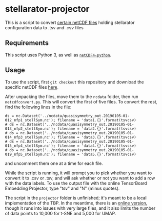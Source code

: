 # stellarator-projector

This is a script to convert [certain netCDF files](https://github.com/landreman/quasisymmetry) holding stellarator configuration data to .tsv and .csv files

## Requirements

This script uses Python 3, as well as [`netCDF4-python`](https://unidata.github.io/netcdf4-python/netCDF4/index.html).

## Usage

To use the script, first `git checkout` this repository and download the specific netCDF files [here](https://umd.app.box.com/s/5102vf5ynh6o0fztph2jq6dt8alt795k).

After unpacking the files, move them to the `ncdata` folder, then run `netcdfconvert.py`. This will convert the first of five files. To convert the rest, find the following lines in the file:

```
ds = nc.Dataset('../ncdata/quasisymmetry_out.20190105-01-012_nfp1_stellSym.nc'); filename = 'data1.{}'.format(tsvcsv)
# ds = nc.Dataset('../ncdata/quasisymmetry_out.20190105-01-013_nfp2_stellSym.nc'); filename = 'data2.{}'.format(tsvcsv)
# ds = nc.Dataset('../ncdata/quasisymmetry_out.20190105-01-014_nfp3_stellSym.nc'); filename = 'data3.{}'.format(tsvcsv)
# ds = nc.Dataset('../ncdata/quasisymmetry_out.20190105-01-015_nfp4_stellSym.nc'); filename = 'data4.{}'.format(tsvcsv)
# ds = nc.Dataset('../ncdata/quasisymmetry_out.20190105-01-019_nfp5_stellSym.nc'); filename = 'data5.{}'.format(tsvcsv)
```

and uncomment them one at a time for each file.

While the script is running, it will prompt you to pick whether you want to convert it to .csv or .tsv, and will ask whether or not you want to add a row with the data labels. To use the output file with the online TensorBoard Embedding Projector, type "tsv" and "N" (minus quotes).

The script in the `projector` folder is unfinished; it's meant to be a local implementation of the TBP. In the meantime, there is an [online version](http://projector.tensorflow.org), though it runs into issues with very large files, and it also limits the number of data points to 10,000 for t-SNE and 5,000 for UMAP.
